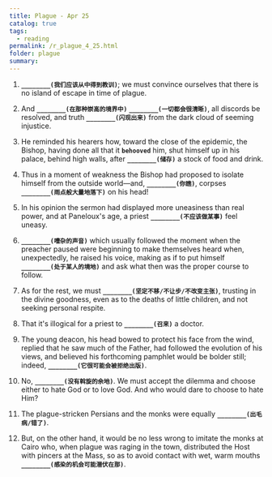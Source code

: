 ```yaml
---
title: Plague - Apr 25
catalog: true
tags: 
  - reading
permalink: /r_plague_4_25.html
folder: plague
summary: 
---
```



1.  <b data-toggle="tooltip" data-original-title="{{site.data.answers.plag_d_74_a1}}">`________(我们应该从中得到教训)`</b>; we must convince ourselves that there is no island of escape in time of plague.

2.  And <b data-toggle="tooltip" data-original-title="{{site.data.answers.plag_d_74_b1}}">`________(在那种崇高的境界中)`</b> <b data-toggle="tooltip" data-original-title="{{site.data.answers.plag_d_74_b2}}">`________(一切都会很清晰)`</b>, all discords be resolved, and truth <b data-toggle="tooltip" data-original-title="{{site.data.answers.plag_d_74_b3}}">`________(闪现出来)`</b> from the dark cloud of seeming injustice.

3.  He reminded his hearers how, toward the close of the epidemic, the Bishop, having done all that it <b data-toggle="tooltip" data-original-title="{{site.data.glossary.behooved}}">`behooved`</b> him, shut himself up in his palace, behind high walls, after <b data-toggle="tooltip" data-original-title="{{site.data.answers.plag_d_74_c1}}">`________(储存)`</b> a stock of food and drink.

4.  Thus in a moment of weakness the Bishop had proposed to isolate himself from the outside world—and, <b data-toggle="tooltip" data-original-title="{{site.data.answers.plag_d_74_d1}}">`________(你瞧)`</b>, corpses <b data-toggle="tooltip" data-original-title="{{site.data.answers.plag_d_74_d2}}">`________(雨点般大量地落下)`</b> on his head! 

5.  In his opinion the sermon had displayed more uneasiness than real power, and at Paneloux's age, a priest <b data-toggle="tooltip" data-original-title="{{site.data.answers.plag_d_74_e1}}">`________(不应该做某事)`</b> feel uneasy.

6.  <b data-toggle="tooltip" data-original-title="{{site.data.answers.plag_d_74_f1}}">`________(嘈杂的声音)`</b> which usually followed the moment when the preacher paused were beginning to make themselves heard when, unexpectedly, he raised his voice, making as if to put himself <b data-toggle="tooltip" data-original-title="{{site.data.answers.plag_d_74_f2}}">`________(处于某人的境地)`</b> and ask what then was the proper course to follow.

7.  As for the rest, we must <b data-toggle="tooltip" data-original-title="{{site.data.answers.plag_d_74_g1}}">`________(坚定不移/不让步/不改变主张)`</b>, trusting in the divine goodness, even as to the deaths of little children, and not seeking personal respite.

8.  That it's illogical for a priest to <b data-toggle="tooltip" data-original-title="{{site.data.answers.plag_d_74_h1}}">`________(召来)`</b> a doctor.

9.  The young deacon, his head bowed to protect his face from the wind, replied that he saw much of the Father, had followed the evolution of his views, and believed his forthcoming pamphlet would be bolder still; indeed, <b data-toggle="tooltip" data-original-title="{{site.data.answers.plag_d_74_i1}}">`________(它很可能会被拒绝出版)`</b>.

10.  No, <b data-toggle="tooltip" data-original-title="{{site.data.answers.plag_d_74_j1}}">`________(没有斡旋的余地)`</b>. We must accept the dilemma and choose either to hate God or to love God. And who would dare to choose to hate Him?

11.  The plague-stricken Persians and the monks were equally <b data-toggle="tooltip" data-original-title="{{site.data.answers.plag_d_74_k1}}">`________(出毛病/错了)`</b>.

12.  But, on the other hand, it would be no less wrong to imitate the monks at Cairo who, when plague was raging in the town, distributed the Host with pincers at the Mass, so as to avoid contact with wet, warm mouths <b data-toggle="tooltip" data-original-title="{{site.data.answers.plag_d_74_l1}}">`________(感染的机会可能潜伏在那)`</b>.